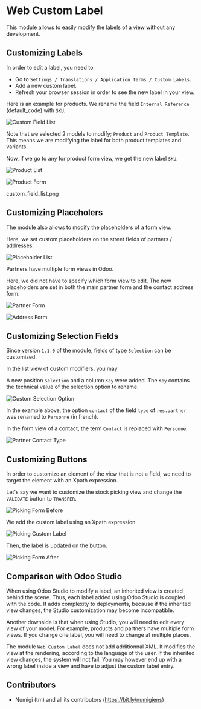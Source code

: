 # Web Custom Label

This module allows to easily modify the labels of a view without any development.

## Customizing Labels

In order to edit a label, you need to:

* Go to `Settings / Translations / Application Terms / Custom Labels`.
* Add a new custom label.
* Refresh your browser session in order to see the new label in your view.

Here is an example for products. We rename the field `Internal Reference` (default_code) with `SKU`.

![Custom Field List](static/description/custom_field_list.png?raw=true)

Note that we selected 2 models to modify; `Product` and `Product Template`.
This means we are modifying the label for both product templates and variants.

Now, if we go to any for product form view, we get the new label `SKU`.

![Product List](static/description/product_list.png?raw=true)

![Product Form](static/description/product_form.png?raw=true)

custom_field_list.png

## Customizing Placeholers

The module also allows to modify the placeholders of a form view.

Here, we set custom placeholders on the street fields of partners / addresses.

![Placeholder List](static/description/custom_placeholder_list.png?raw=true)

Partners have multiple form views in Odoo.

Here, we did not have to specify which form view to edit.
The new placeholders are set in both the main partner form and the contact address form.

![Partner Form](static/description/partner_form_with_placeholders.png?raw=true)

![Address Form](static/description/address_form_with_placeholders.png?raw=true)

## Customizing Selection Fields

Since version ``1.1.0`` of the module, fields of type ``Selection`` can be customized.

In the list view of custom modifiers, you may 

A new position ``Selection`` and a column ``Key`` were added.
The ``Key`` contains the technical value of the selection option to rename.

![Custom Selection Option](static/description/custom_selection_option.png?raw=true)

In the example above, the option ``contact`` of the field ``type`` of ``res.partner``
was renamed to ``Personne`` (in french).

In the form view of a contact, the term ``Contact`` is replaced with ``Personne``.

![Partner Contact Type](static/description/partner_contact_type.png?raw=true)

## Customizing Buttons

In order to customize an element of the view that is not a field, we need to target the element with an Xpath expression.

Let's say we want to customize the stock picking view and change the `VALIDATE` button to `TRANSFER`.

![Picking Form Before](static/description/picking_form_before.png?raw=true)

We add the custom label using an Xpath expression.

![Picking Custom Label](static/description/picking_custom_label.png?raw=true)

Then, the label is updated on the button.

![Picking Form After](static/description/picking_form_after.png?raw=true)

## Comparison with Odoo Studio

When using Odoo Studio to modify a label, an inherited view is created behind the scene.
Thus, each label added using Odoo Studio is coupled with the code.
It adds complexity to deployments, because if the inherited view changes,
the Studio customization may become incompatible.

Another downside is that when using Studio, you will need to edit every view of your model.
For example, products and partners have multiple form views. If you change one label, you will
need to change at multiple places.

The module `Web Custom Label` does not add additionnal XML.
It modifies the view at the rendering, according to the language of the user.
If the inherited view changes, the system will not fail.
You may however end up with a wrong label inside a view and have to adjust the custom label entry.

Contributors
------------
* Numigi (tm) and all its contributors (https://bit.ly/numigiens)
